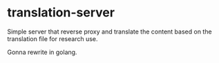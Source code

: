 # translation-server

Simple server that reverse proxy and translate the content based on the translation file for research use.

Gonna rewrite in golang.
